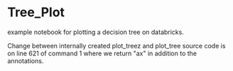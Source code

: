 # Tree_Plot
example notebook for plotting a decision tree on databricks.


Change between internally created plot_treez and plot_tree source code is on line 621 of command 1 where we return "ax" in addition to the annotations.
